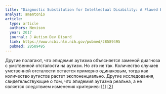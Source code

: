 ```yaml
---
title: "Diagnostic Substitution for Intellectual Disability: A Flawed Explanation for the Rise in Autism"
analyst: amantonio
article:
  type: article
  authors: Nevison
  year: 2017
  journal: J Autism Dev Disord
  link: https://www.ncbi.nlm.nih.gov/pubmed/28589495
  pubmed: 28589495
---
```


Другие полагают, что эпидемия аутизма объясняется заменой диагноза с умственной отсталости на аутизм. Но это не так. Количество случаев умственной отсталости остается примерно одинаковым, тогда как количество аутистов растет экспоненциально.
Другие исследования, свидетельствующие о том, что эпидемия аутизма реальна, а не является следствием изменения критериев: [[1]](https://www.ncbi.nlm.nih.gov/pubmed/19234401) [[2]](https://www.ncbi.nlm.nih.gov/pubmed/12860781)
